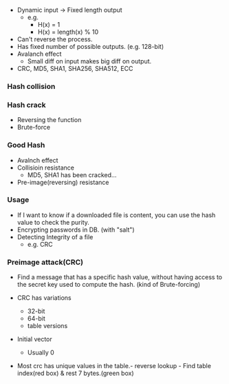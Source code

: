 - Dynamic input -> Fixed length output
	- e.g. 
		- H(x) = 1
		- H(x) = length(x) % 10 
- Can't reverse the process.
- Has fixed number of possible outputs. (e.g. 128-bit)
- Avalanch effect 
	- Small diff on input makes big diff on output.
- CRC, MD5, SHA1, SHA256, SHA512, ECC

### Hash collision

### Hash crack
- Reversing the function
- Brute-force

### Good Hash
- Avalnch effect
- Collisioin resistance
	- MD5, SHA1 has been cracked...
- Pre-image(reversing) resistance

### Usage
- If I want to know if a downloaded file is content, you can use the hash value to check the purity.
- Encrypting passwords in DB. (with "salt")
- Detecting Integrity of a file
	- e.g. CRC

### Preimage attack(CRC)
- Find a message that has a specific hash value, without having access to the secret key used to compute the hash. (kind of Brute-forcing)
- CRC has variations
	- 32-bit
	- 64-bit
	- table versions
- Initial vector
	- Usually 0

- Most crc has unique values in the table.- reverse lookup
		- Find table index(red box) & rest 7 bytes.(green box)

